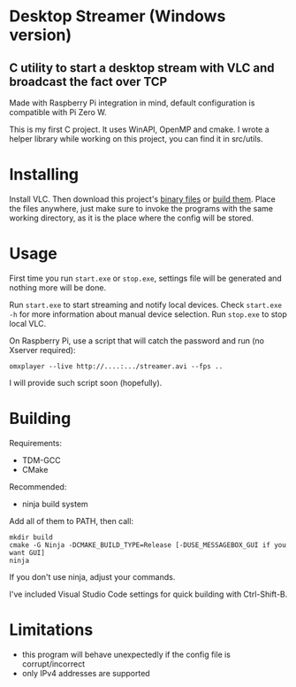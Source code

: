 # Desktop Streamer (Windows version)

## C utility to start a desktop stream with VLC and broadcast the fact over TCP

Made with Raspberry Pi integration in mind, default configuration is compatible with Pi Zero W.

This is my first C project. It uses WinAPI, OpenMP and cmake. I wrote a helper library while working on this project, you can find it in src/utils.

# Installing

Install VLC. Then download this project's [binary files](https://github.com/pzmarzly/DesktopStreamerWin/releases/latest) or [build them](#building). Place the files anywhere, just make sure to invoke the programs with the same working directory, as it is the place where the config will be stored.

# Usage

First time you run `start.exe` or `stop.exe`, settings file will be generated and nothing more will be done.

Run `start.exe` to start streaming and notify local devices. Check `start.exe -h` for more information about manual device selection. Run `stop.exe` to stop local VLC.

On Raspberry Pi, use a script that will catch the password and run (no Xserver required):

    omxplayer --live http://....:.../streamer.avi --fps ..

I will provide such script soon (hopefully).

# Building

Requirements:
- TDM-GCC
- CMake

Recommended:
- ninja build system

Add all of them to PATH, then call:

    mkdir build
    cmake -G Ninja -DCMAKE_BUILD_TYPE=Release [-DUSE_MESSAGEBOX_GUI if you want GUI]
    ninja

If you don't use ninja, adjust your commands.

I've included Visual Studio Code settings for quick building with Ctrl-Shift-B.

# Limitations

- this program will behave unexpectedly if the config file is corrupt/incorrect
- only IPv4 addresses are supported
